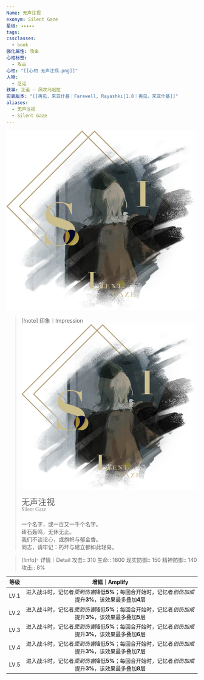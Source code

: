 ```yaml
---
Name: 无声注视
exonym: Silent Gaze
星级: ✦✦✦✦✦
tags: 
cssclasses:
  - book
强化属性: 攻击
心相标签:
  - 攻击
心相: "[[心相 无声注视.png]]"
人物:
  - 芝诺
轶事: 芝诺 · 风吹乌哈拉
实装版本: "[[再见，来亚什基｜Farewell, Rayashki|1.8｜再见，来亚什基]]"
aliases:
  - 无声注视
  - Silent Gaze
---
```

![cover](assets/无声注视｜Silent%20Gaze.assets/心相%20无声注视.png)

> [!note] 印象｜Impression
> ![心相 无声注视|inlL|300](assets/无声注视｜Silent%20Gaze.assets/心相%20无声注视.png)
> <p style="font-family: '家族宋', sans-serif; font-size: 22px; line-height: 0.75; text-indent: 0;">无声注视<br><span style="font-family: serif; font-size: 14px; color: #888888;">Silent Gaze</span></p>
> 
> 一个名字，或一百又一千个名字。  
> 砖石轰鸣，无休无止。  
> 我们不谈论心，或旗帜与郁金香。  
> 同志，请牢记：朽坏与建立都如此轻易。

> [!info]- 详情｜Detail
> 攻击:: 310
> 生命:: 1800
> 现实防御:: 150
> 精神防御:: 140
> 攻击:: 8%

| 等级 |                        增幅｜Amplify                         |
| :--: | :----------------------------------------------------------: |
| LV.1 | 进入战斗时，记忆者*受到伤害*降低**5%**；每回合开始时，记忆者*创伤加成*提升**3%**，该效果最多叠加**4**层 |
| LV.2 | 进入战斗时，记忆者*受到伤害*降低**5%**；每回合开始时，记忆者*创伤加成*提升**3%**，该效果最多叠加**5**层 |
| LV.3 | 进入战斗时，记忆者*受到伤害*降低**5%**；每回合开始时，记忆者*创伤加成*提升**3%**，该效果最多叠加**6**层 |
| LV.4 | 进入战斗时，记忆者*受到伤害*降低**5%**；每回合开始时，记忆者*创伤加成*提升**3%**，该效果最多叠加**7**层 |
| LV.5 | 进入战斗时，记忆者*受到伤害*降低**5%**；每回合开始时，记忆者*创伤加成*提升**3%**，该效果最多叠加**8**层 |
